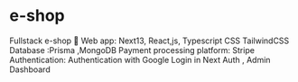 # e-shop
Fullstack  e-shop  🛒 
 Web app: Next13, React,js, Typescript
 CSS TailwindCSS
 Database :Prisma ,MongoDB
 Payment processing platform: Stripe
 Authentication: Authentication with Google Login in Next Auth , 
 Admin Dashboard

 

